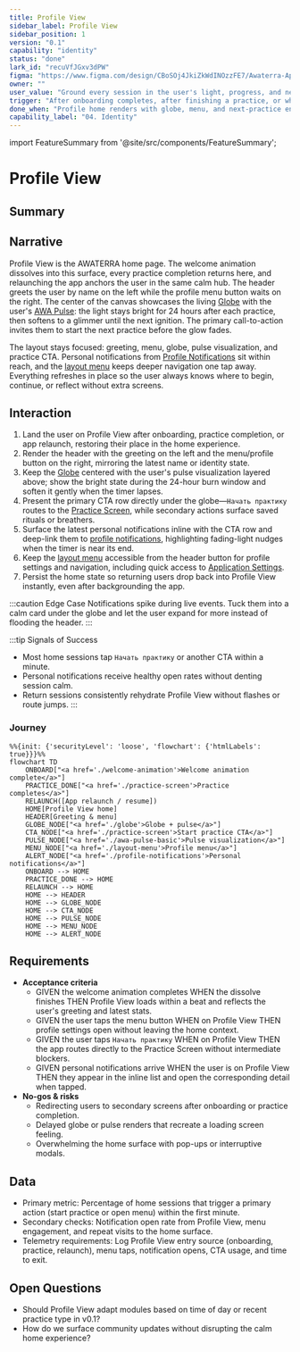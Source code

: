 ```yaml
---
title: Profile View
sidebar_label: Profile View
sidebar_position: 1
version: "0.1"
capability: "identity"
status: "done"
lark_id: "recuVfJGxv3dPW"
figma: "https://www.figma.com/design/CBoSOj4JkiZkWdINOzzFE7/Awaterra-App-UIUX?node-id=48-15"
owner: ""
user_value: "Ground every session in the user's light, progress, and next actions"
trigger: "After onboarding completes, after finishing a practice, or whenever the user reopens the app"
done_when: "Profile home renders with globe, menu, and next-practice entry reflecting the latest state"
capability_label: "04. Identity"
---
```


import FeatureSummary from '@site/src/components/FeatureSummary';

# Profile View

## Summary

<FeatureSummary />

## Narrative
Profile View is the AWATERRA home page. The welcome animation dissolves into this surface, every practice completion returns here, and relaunching the app anchors the user in the same calm hub. The header greets the user by name on the left while the profile menu button waits on the right. The center of the canvas showcases the living [Globe](./globe.md) with the user's [AWA Pulse](./awa-pulse-basic.md): the light stays bright for 24 hours after each practice, then softens to a glimmer until the next ignition. The primary call-to-action invites them to start the next practice before the glow fades.

The layout stays focused: greeting, menu, globe, pulse visualization, and practice CTA. Personal notifications from [Profile Notifications](./profile-notifications.md) sit within reach, and the [layout menu](./layout-menu.md) keeps deeper navigation one tap away. Everything refreshes in place so the user always knows where to begin, continue, or reflect without extra screens.

## Interaction
1. Land the user on Profile View after onboarding, practice completion, or app relaunch, restoring their place in the home experience.
2. Render the header with the greeting on the left and the menu/profile button on the right, mirroring the latest name or identity state.
3. Keep the [Globe](./globe.md) centered with the user's pulse visualization layered above; show the bright state during the 24-hour burn window and soften it gently when the timer lapses.
4. Present the primary CTA row directly under the globe—`Начать практику` routes to the [Practice Screen](./practice-screen.md), while secondary actions surface saved rituals or breathers.
5. Surface the latest personal notifications inline with the CTA row and deep-link them to [profile notifications](./profile-notifications.md), highlighting fading-light nudges when the timer is near its end.
6. Keep the [layout menu](./layout-menu.md) accessible from the header button for profile settings and navigation, including quick access to [Application Settings](./application-settings.md).
7. Persist the home state so returning users drop back into Profile View instantly, even after backgrounding the app.

:::caution Edge Case
Notifications spike during live events. Tuck them into a calm card under the globe and let the user expand for more instead of flooding the header.
:::

:::tip Signals of Success
- Most home sessions tap `Начать практику` or another CTA within a minute.
- Personal notifications receive healthy open rates without denting session calm.
- Return sessions consistently rehydrate Profile View without flashes or route jumps.
:::

### Journey

```mermaid
%%{init: {'securityLevel': 'loose', 'flowchart': {'htmlLabels': true}}}%%
flowchart TD
    ONBOARD["<a href='./welcome-animation'>Welcome animation complete</a>"]
    PRACTICE_DONE["<a href='./practice-screen'>Practice completes</a>"]
    RELAUNCH([App relaunch / resume])
    HOME[Profile View home]
    HEADER[Greeting & menu]
    GLOBE_NODE["<a href='./globe'>Globe + pulse</a>"]
    CTA_NODE["<a href='./practice-screen'>Start practice CTA</a>"]
    PULSE_NODE["<a href='./awa-pulse-basic'>Pulse visualization</a>"]
    MENU_NODE["<a href='./layout-menu'>Profile menu</a>"]
    ALERT_NODE["<a href='./profile-notifications'>Personal notifications</a>"]
    ONBOARD --> HOME
    PRACTICE_DONE --> HOME
    RELAUNCH --> HOME
    HOME --> HEADER
    HOME --> GLOBE_NODE
    HOME --> CTA_NODE
    HOME --> PULSE_NODE
    HOME --> MENU_NODE
    HOME --> ALERT_NODE
```

## Requirements
- **Acceptance criteria**
  - GIVEN the welcome animation completes WHEN the dissolve finishes THEN Profile View loads within a beat and reflects the user's greeting and latest stats.
  - GIVEN the user taps the menu button WHEN on Profile View THEN profile settings open without leaving the home context.
  - GIVEN the user taps `Начать практику` WHEN on Profile View THEN the app routes directly to the Practice Screen without intermediate blockers.
  - GIVEN personal notifications arrive WHEN the user is on Profile View THEN they appear in the inline list and open the corresponding detail when tapped.
- **No-gos & risks**
  - Redirecting users to secondary screens after onboarding or practice completion.
  - Delayed globe or pulse renders that recreate a loading screen feeling.
  - Overwhelming the home surface with pop-ups or interruptive modals.

## Data
- Primary metric: Percentage of home sessions that trigger a primary action (start practice or open menu) within the first minute.
- Secondary checks: Notification open rate from Profile View, menu engagement, and repeat visits to the home surface.
- Telemetry requirements: Log Profile View entry source (onboarding, practice, relaunch), menu taps, notification opens, CTA usage, and time to exit.

## Open Questions
- Should Profile View adapt modules based on time of day or recent practice type in v0.1?
- How do we surface community updates without disrupting the calm home experience?
